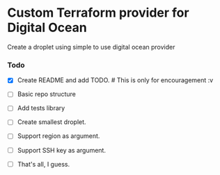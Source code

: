 # Custom Terraform provider for Digital Ocean

Create a droplet using simple to use digital ocean provider

### Todo

- [x] Create README and add TODO. # This is only for encouragement :v
- [ ] Basic repo structure
- [ ] Add tests library
- [ ] Create smallest droplet.
- [ ] Support region as argument.
- [ ] Support SSH key as argument.
- [ ] That's all, I guess.

